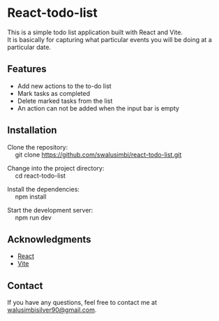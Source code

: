 # React-todo-list

This is a simple todo list application built with React and Vite.<br>
It is basically for capturing what particular events you will be doing at a particular date.

## Features

- Add new actions to the to-do list
- Mark tasks as completed
- Delete marked tasks from the list
- An action can not be added when the input bar is empty

## Installation

Clone the repository:<br>
   &emsp; git clone https://github.com/swalusimbi/react-todo-list.git
   
Change into the project directory:<br>
   &emsp; cd react-todo-list

Install the dependencies:<br>
   &emsp; npm install

Start the development server:<br>
   &emsp; npm run dev

## Acknowledgments
   * [React](https://reactjs.org)
   * [Vite](https://vitejs.dev)

## Contact
   If you have any questions, feel free to contact me at walusimbisilver90@gmail.com.
